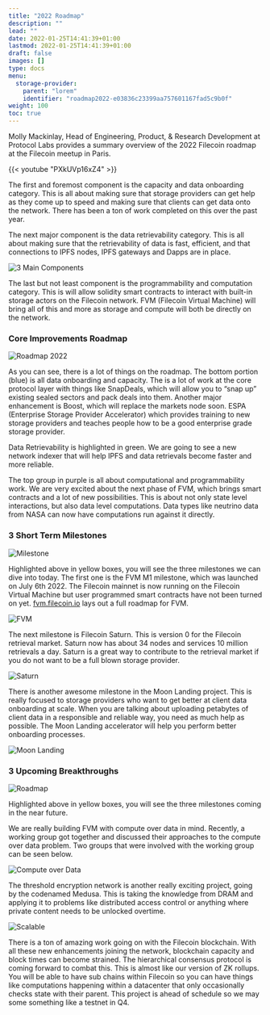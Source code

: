 ```yaml
---
title: "2022 Roadmap"
description: ""
lead: ""
date: 2022-01-25T14:41:39+01:00
lastmod: 2022-01-25T14:41:39+01:00
draft: false
images: []
type: docs
menu:
  storage-provider:
    parent: "lorem"
    identifier: "roadmap2022-e03836c23399aa757601167fad5c9b0f"
weight: 100
toc: true
---
```


Molly Mackinlay, Head of Engineering, Product, & Research Development at Protocol Labs provides a summary overview of the 2022 Filecoin roadmap at the Filecoin meetup in Paris.

{{< youtube "PXkUVp16xZ4" >}}

The first and foremost component is the capacity and data onboarding category. This is all about making sure that storage providers can get help as they come up to speed and making sure that clients can get data onto the network. There has been a ton of work completed on this over the past year.

The next major component is the data retrievability category. This is all about making sure that the retrievability of data is fast, efficient, and that connections to IPFS nodes, IPFS gateways and Dapps are in place. 

![3 Main Components](1.png)

The last but not least component is the programmability and computation category. This is will allow solidity smart contracts to interact with built-in storage actors on the Filecoin network. FVM (Filecoin Virtual Machine) will bring all of this and more as storage and compute will both be directly on the network. 

### Core Improvements Roadmap

![Roadmap 2022](2.png)

As you can see, there is a lot of things on the roadmap. The bottom portion (blue) is all data onboarding and capacity. The is a lot of work at the core protocol layer with things like SnapDeals, which will allow you to “snap up” existing sealed sectors and pack deals into them. Another major enhancement is Boost, which will replace the markets node soon. ESPA (Enterprise Storage Provider Accelerator) which provides training to new storage providers and teaches people how to be a good enterprise grade storage provider. 

Data Retrievability is highlighted in green. We are going to see a new network indexer that will help IPFS and data retrievals become faster and more reliable. 

The top group in purple is all about computational and programmability work. We are very excited about the next phase of FVM, which brings smart contracts and a lot of new possibilities. This is about not only state level interactions, but also data level computations. Data types like neutrino data from NASA can now have computations run against it directly. 

### 3 Short Term Milestones

![Milestone](3.png)

Highlighted above in yellow boxes, you will see the three milestones we can dive into today. The first one is the FVM M1 milestone, which was launched on July 6th 2022. The Filecoin mainnet is now running on the Filecoin Virtual Machine but user programmed smart contracts have not been turned on yet. [fvm.filecoin.io](http://fvm.filecoin.io) lays out a full roadmap for FVM. 

![FVM](4.png)

The next milestone is Filecoin Saturn. This is version 0 for the Filecoin retrieval market. Saturn now has about 34 nodes and services 10 million retrievals a day. Saturn is a great way to contribute to the retrieval market if you do not want to be a full blown storage provider. 

![Saturn](5.png)

There is another awesome milestone in the Moon Landing project. This is really focused to storage providers who want to get better at client data onboarding at scale. When you are talking about uploading petabytes of client data in a responsible and reliable way, you need as much help as possible. The Moon Landing accelerator will help you perform better onboarding processes. 

![Moon Landing](6.png)

### 3 Upcoming Breakthroughs

![Roadmap](7.png)

Highlighted above in yellow boxes, you will see the three milestones coming in the near future.

We are really building FVM with compute over data in mind. Recently, a working group got together and discussed their approaches to the compute over data problem. Two groups that were involved with the working group can be seen below. 

![Compute over Data](8.png)

The threshold encryption network is another really exciting project, going by the codenamed Medusa. This is taking the knowledge from DRAM and applying it to problems like distributed access control or anything where private content needs to be unlocked overtime. 

![Scalable](9.png)

There is a ton of amazing work going on with the Filecoin blockchain. With all these new enhancements joining the network, blockchain capacity and block times can become strained. The hierarchical consensus protocol is coming forward to combat this. This is almost like our version of ZK rollups. You will be able to have sub chains within Filecoin so you can have things like computations happening within a datacenter that only occasionally checks state with their parent. This project is ahead of schedule so we may some something like a testnet in Q4.
